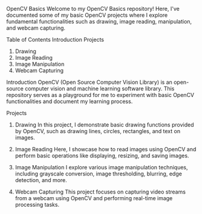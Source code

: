 OpenCV Basics
Welcome to my OpenCV Basics repository! Here, I've documented some of my basic OpenCV projects where I explore fundamental functionalities such as drawing, image reading, manipulation, and webcam capturing.

Table of Contents
Introduction
Projects
1. Drawing
2. Image Reading
3. Image Manipulation
4. Webcam Capturing

Introduction
OpenCV (Open Source Computer Vision Library) is an open-source computer vision and machine learning software library. This repository serves as a playground for me to experiment with basic OpenCV functionalities and document my learning process.

Projects
1. Drawing
In this project, I demonstrate basic drawing functions provided by OpenCV, such as drawing lines, circles, rectangles, and text on images.

2. Image Reading
Here, I showcase how to read images using OpenCV and perform basic operations like displaying, resizing, and saving images.

3. Image Manipulation
I explore various image manipulation techniques, including grayscale conversion, image thresholding, blurring, edge detection, and more.

4. Webcam Capturing
This project focuses on capturing video streams from a webcam using OpenCV and performing real-time image processing tasks.
